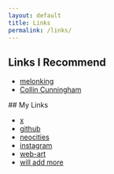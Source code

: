 ```yaml
---
layout: default
title: Links
permalink: /links/
---
```


<div class="links-container" markdown="1">
<div markdown="1">

## Links I Recommend

- [melonking](https://melonking.net/)
- [Collin Cunningham](https://www.collinmel.com/)

</div>

<div markdown="1">
## My Links

- [x](https://www.x.com/6962726168696d)
- [github](https://github.com/icodeweb)
- [neocities](https://neocities.org/site/icodeweb)
- [instagram](https://instagram.com/i.ismail98)
- [web-art](https://icodeweb.github.io/web-art/)
- [will add more](layers/posts/2025//03/01/i-have-a-blog.html)

</div>
</div>
